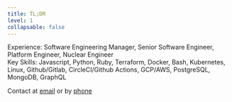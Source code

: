 ```yaml
---
title: TL;DR
level: 1
collapsable: false
---
```


Experience: Software Engineering Manager, Senior Software Engineer, Platform Engineer, Nuclear Engineer\
Key Skills: Javascript, Python, Ruby, Terraform, Docker, Bash, Kubernetes, Linux, Github/Gitlab, CircleCI/Github Actions, GCP/AWS, PostgreSQL, MongoDB, GraphQL

Contact at [email](mailto:cv@sradams.co.uk) or by [phone](tel:+447840579704)